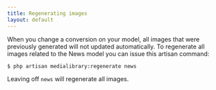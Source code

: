 ```yaml
---
title: Regenerating images
layout: default
---
```


When you change a conversion on your model, all images that were previously generated will not
updated automatically. To regenerate all images related to the News model you can 
issue this artisan command:

```bash
$ php artisan medialibrary:regenerate news
```

Leaving off `news` will regenerate all images.
